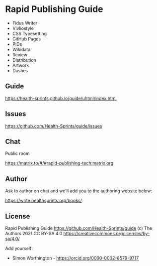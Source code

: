 # Rapid Publishing Guide

  - Fidus Writer
  - Vivliostyle
  - CSS Typesetting
  - GitHub Pages
  - PIDs
  - Wikidata
  - Review
  - Distribution
  - Artwork
  - Dashes

## Guide

https://health-sprints.github.io/guide/uhtml/index.html

## Issues

https://github.com/Health-Sprints/guide/issues

## Chat

Public room

https://matrix.to/#/#rapid-publishing-tech:matrix.org

## Author

Ask to author on chat and we'll add you to the authoring website below:

https://write.healthsprints.org/books/ 

## License

Rapid Publishing Guide https://github.com/Health-Sprints/guide (c) The Authors 2021 CC BY-SA 4.0 https://creativecommons.org/licenses/by-sa/4.0/

Add yourself:

  - Simon Worthington - https://orcid.org/0000-0002-8579-9717



